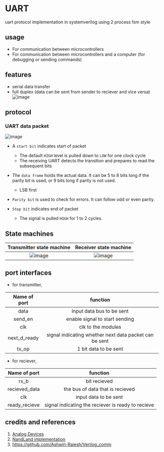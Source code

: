 # UART
uart protocol implementation in systemverilog using 2 process fsm style

## usage
- For communication between microcontrollers
- For communication between microcontrollers and a computer (for debugging or sending commands)

## features
- serial data transfer
- full duplex (data can be sent from sender to reciever and vice versa)
  ![image](https://github.com/JiteshNayak2004/UART/assets/117510555/ada99604-e93f-42fd-befa-87a4b7d6934d)

## protocol
### UART data packet 
![image](https://github.com/JiteshNayak2004/UART/assets/117510555/56968351-72a4-464f-94fe-1195048b512c)
- A ```start bit``` indicates start of packet
  - The default ```HIGH``` level is pulled down to ```LOW``` for one clock cycle
  - The receiving UART detects the transition and prepares to read the subsequent bits

- The ```data frame``` holds the actual data. It can be 5 to 8 bits long if the parity bit is used, or 9 bits long if parity is not used.
  - LSB first

- ```Parity bit``` is used to check for errors. It can follow odd or even parity.

- ```Stop bit``` indicates end of packet
  - The signal is pulled ```HIGH``` for 1 to 2 cycles.
 
## State machines

Transmitter state machine | Receiver state machine
:-:|:-:
![image](https://github.com/JiteshNayak2004/UART/assets/117510555/46856727-ebc8-459f-a594-e8a1eca77bf1) | ![image](https://github.com/JiteshNayak2004/UART/assets/117510555/563cb21e-f24a-43b1-ba69-d328b9736fa6)

## port interfaces

- for transmitter,
  
Name of port | function
:------------:|:-------------------------:
data          |     input data bus to be sent
send_en          |     enable signal to start sending
clk          |     clk to the modules
next_d_ready          |     signal indicating whether next data packet can be sent
tx_op          |     1 bit data to be sent

- for reciever,
  
Name of port | function
:------------:|:-------------------------:
rx_b   |    bit recieved
recieved_data  |     the bus of data that is recieved
clk          |     input data to be sent
ready_recieve          |     signal indicating the reciever is ready to recieve

## credits and references
1) [Analog Devices](https://www.analog.com/en/analog-dialogue/articles/uart-a-hardware-communication-protocol.html#:~:text=By%20definition%2C%20UART%20is%20a,going%20to%20the%20receiving%20end.)
2) [NandLand implementation](https://www.nandland.com/vhdl/modules/module-uart-serial-port-rs232.html)
3) https://github.com/Ashwin-Rajesh/Verilog_comm
